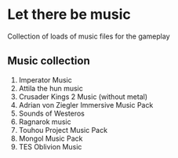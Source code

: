 # Let there be music

Collection of loads of music files for the gameplay

## Music collection

1. Imperator Music
2. Attila the hun music
3. Crusader Kings 2 Music (without metal)
4. Adrian von Ziegler Immersive Music Pack
5. Sounds of Westeros
6. Ragnarok music
7. Touhou Project Music Pack
8. Mongol Music Pack
9. TES Oblivion Music
